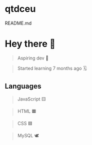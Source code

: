# qtdceu
README.md

# Hey there 👋

> Aspiring dev 💼

> Started learning 7 months ago 🗓️

## Languages 

> JavaScript 🟨

> HTML 🟧

> CSS 🟦

> MySQL 🕊️

